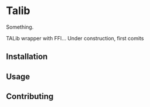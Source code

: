 # Talib

Something.

TALib wrapper with FFI... Under construction, first comits

## Installation

## Usage

## Contributing
